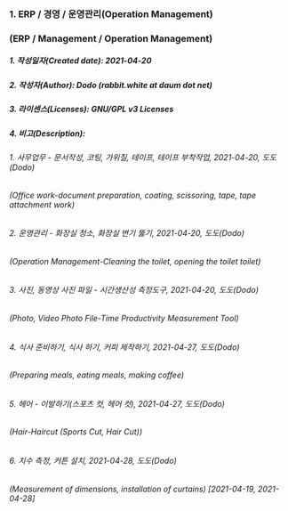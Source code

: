 ### 1. ERP / 경영 / 운영관리(Operation Management)
### (ERP / Management / Operation Management)

##### 1. 작성일자(Created date): 2021-04-20
##### 2. 작성자(Author): Dodo (rabbit.white at daum dot net)
##### 3. 라이센스(Licenses): GNU/GPL v3 Licenses
##### 4. 비고(Description):
###### 1. 사무업무 - 문서작성, 코팅, 가위질, 테이프, 테이프 부착작업, 2021-04-20, 도도(Dodo)
###### (Office work-document preparation, coating, scissoring, tape, tape attachment work)
###### 2. 운영관리 - 화장실 청소, 화장실 변기 뚫기, 2021-04-20, 도도(Dodo)
###### (Operation Management-Cleaning the toilet, opening the toilet toilet)
###### 3. 사진, 동영상 사진 파일 - 시간생산성 측정도구, 2021-04-20, 도도(Dodo)
###### (Photo, Video Photo File-Time Productivity Measurement Tool)
###### 4. 식사 준비하기, 식사 하기, 커피 제작하기, 2021-04-27, 도도(Dodo)
###### (Preparing meals, eating meals, making coffee)
###### 5. 헤어 - 이발하기(스포츠 컷, 헤어 컷), 2021-04-27, 도도(Dodo)
###### (Hair-Haircut (Sports Cut, Hair Cut))
###### 6. 치수 측정, 커튼 설치, 2021-04-28, 도도(Dodo)
###### (Measurement of dimensions, installation of curtains) [2021-04-19, 2021-04-28]
